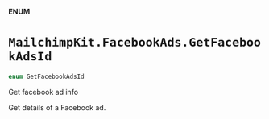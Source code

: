 **ENUM**

# `MailchimpKit.FacebookAds.GetFacebookAdsId`

```swift
enum GetFacebookAdsId
```

Get facebook ad info

Get details of a Facebook ad.
